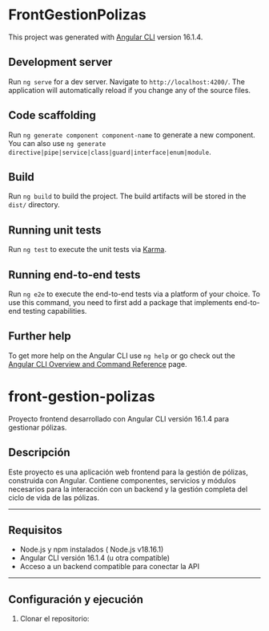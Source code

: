 # FrontGestionPolizas

This project was generated with [Angular CLI](https://github.com/angular/angular-cli) version 16.1.4.

## Development server

Run `ng serve` for a dev server. Navigate to `http://localhost:4200/`. The application will automatically reload if you change any of the source files.

## Code scaffolding

Run `ng generate component component-name` to generate a new component. You can also use `ng generate directive|pipe|service|class|guard|interface|enum|module`.

## Build

Run `ng build` to build the project. The build artifacts will be stored in the `dist/` directory.

## Running unit tests

Run `ng test` to execute the unit tests via [Karma](https://karma-runner.github.io).

## Running end-to-end tests

Run `ng e2e` to execute the end-to-end tests via a platform of your choice. To use this command, you need to first add a package that implements end-to-end testing capabilities.

## Further help

To get more help on the Angular CLI use `ng help` or go check out the [Angular CLI Overview and Command Reference](https://angular.io/cli) page.

# front-gestion-polizas

Proyecto frontend desarrollado con Angular CLI versión 16.1.4 para gestionar pólizas.

## Descripción

Este proyecto es una aplicación web frontend para la gestión de pólizas, construida con Angular. Contiene componentes, servicios y módulos necesarios para la interacción con un backend y la gestión completa del ciclo de vida de las pólizas.

---

## Requisitos

- Node.js y npm instalados ( Node.js v18.16.1)
- Angular CLI versión 16.1.4 (u otra compatible)
- Acceso a un backend compatible para conectar la API

---

## Configuración y ejecución

1. Clonar el repositorio:

